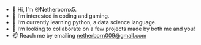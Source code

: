 - 👋 Hi, I’m @Netherbornx5.
- 👀 I’m interested in coding and gaming.
- 🌱 I’m currently learning python, a data science language.
- 💞️ I’m looking to collaborate on a few projects made by both me and you!
- 📫 Reach me by emailing netherborn009@gmail.com 
